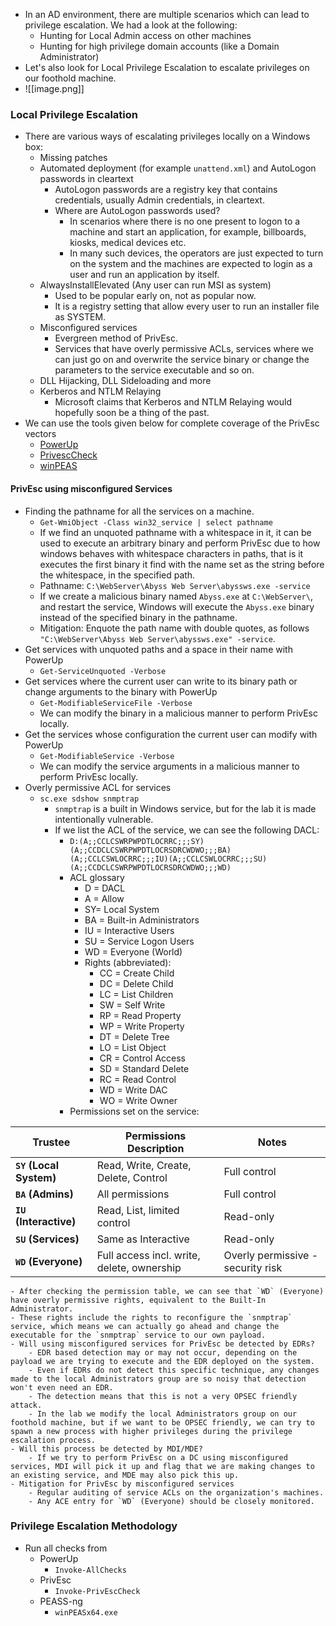 - In an AD environment, there are multiple scenarios which can lead to privilege escalation. We had a look at the following:
	- Hunting for Local Admin access on other machines
	- Hunting for high privilege domain accounts (like a Domain Administrator)
- Let's also look for Local Privilege Escalation to escalate privileges on our foothold machine.
- ![[image.png]]

### Local Privilege Escalation
- There are various ways of escalating privileges locally on a Windows box:
	- Missing patches
	- Automated deployment (for example `unattend.xml`) and AutoLogon passwords in cleartext
		- AutoLogon passwords are a registry key that contains credentials, usually Admin credentials, in cleartext.
		- Where are AutoLogon passwords used?
			- In scenarios where there is no one present to logon to a machine and start an application, for example, billboards, kiosks, medical devices etc.
			- In many such devices, the operators are just expected to turn on the system and the machines are expected to login as a user and run an application by itself.
	- AlwaysInstallElevated (Any user can run MSI as system)
		- Used to be popular early on, not as popular now.
		- It is a registry setting that allow every user to run an installer file as SYSTEM.
	- Misconfigured services
		- Evergreen method of PrivEsc.
		- Services that have overly permissive ACLs, services where we can just go on and overwrite the service binary or change the parameters to the service executable and so on.
	- DLL Hijacking, DLL Sideloading and more
	- Kerberos and NTLM Relaying
		- Microsoft claims that Kerberos and NTLM Relaying would hopefully soon be a thing of the past.
- We can use the tools given below for complete coverage of the PrivEsc vectors
	- [PowerUp](https://github.com/PowerShellMafia/PowerSploit/tree/master/Privesc)
	- [PrivescCheck](https://github.com/itm4n/PrivescCheck)
	- [winPEAS](https://github.com/carlospolop/PEASS-ng/tree/master/winPEAS)

#### PrivEsc using misconfigured Services
- Finding the pathname for all the services on a machine. 
	- `Get-WmiObject -Class win32_service | select pathname`
	- If we find an unquoted pathname with a whitespace in it, it can be used to execute an arbitrary binary and perform PrivEsc due to how windows behaves with whitespace characters in paths, that is it executes the first binary it find with the name set as the string before the whitespace, in the specified path.
	- Pathname: `C:\WebServer\Abyss Web Server\abyssws.exe -service`
	- If we create a malicious binary named `Abyss.exe` at `C:\WebServer\`, and restart the service, Windows will execute the `Abyss.exe` binary instead of the specified binary in the pathname.
	- Mitigation: Enquote the path name with double quotes, as follows `"C:\WebServer\Abyss Web Server\abyssws.exe" -service`.
- Get services with unquoted paths and a space in their name with PowerUp
	- `Get-ServiceUnquoted -Verbose`
- Get services where the current user can write to its binary path or change arguments to the binary with PowerUp
	- `Get-ModifiableServiceFile -Verbose`
	- We can modify the binary in a malicious manner to perform PrivEsc locally.
- Get the services whose configuration the current user can modify with PowerUp
	- `Get-ModifiableService -Verbose`
	- We can modify the service arguments in a malicious manner to perform PrivEsc locally.
- Overly permissive ACL for services
	- `sc.exe sdshow snmptrap`
		- `snmptrap` is a built in Windows service, but for the lab it is made intentionally vulnerable.
		- If we list the ACL of the service, we can see the following DACL:
			- `D:(A;;CCLCSWRPWPDTLOCRRC;;;SY)(A;;CCDCLCSWRPWPDTLOCRSDRCWDWO;;;BA)(A;;CCLCSWLOCRRC;;;IU)(A;;CCLCSWLOCRRC;;;SU)(A;;CCDCLCSWRPWPDTLOCRSDRCWDWO;;;WD)`
			- ACL glossary
				- D = DACL
				- A = Allow
				- SY= Local System
				- BA = Built-in Administrators
				- IU = Interactive Users
				- SU = Service Logon Users
				- WD = Everyone (World)
				- Rights (abbreviated):
					- CC = Create Child
					- DC = Delete Child
					- LC = List Children
					- SW = Self Write
					- RP = Read Property
					- WP = Write Property
					- DT = Delete Tree
					- LO = List Object
					- CR = Control Access
					- SD = Standard Delete
					- RC = Read Control
					- WD = Write DAC
					- WO = Write Owner
			- Permissions set on the service:

| **Trustee**             | **Permissions Description**                | **Notes**                         |
| ----------------------- | ------------------------------------------ | --------------------------------- |
| **`SY` (Local System)** | Read, Write, Create, Delete, Control       | Full control                      |
| **`BA` (Admins)**       | All permissions                            | Full control                      |
| **`IU` (Interactive)**  | Read, List, limited control                | Read-only                         |
| **`SU` (Services)**     | Same as Interactive                        | Read-only                         |
| **`WD` (Everyone)**     | Full access incl. write, delete, ownership | Overly permissive - security risk |
	- After checking the permission table, we can see that `WD` (Everyone) have overly permissive rights, equivalent to the Built-In Administrator.
	- These rights include the rights to reconfigure the `snmptrap` service, which means we can actually go ahead and change the executable for the `snmptrap` service to our own payload.
	- Will using misconfigured services for PrivEsc be detected by EDRs?
		- EDR based detection may or may not occur, depending on the payload we are trying to execute and the EDR deployed on the system.
		- Even if EDRs do not detect this specific technique, any changes made to the local Administrators group are so noisy that detection won't even need an EDR.
		- The detection means that this is not a very OPSEC friendly attack.
		- In the lab we modify the local Administrators group on our foothold machine, but if we want to be OPSEC friendly, we can try to spawn a new process with higher privileges during the privilege escalation process.
	- Will this process be detected by MDI/MDE?
		- If we try to perform PrivEsc on a DC using misconfigured services, MDI will pick it up and flag that we are making changes to an existing service, and MDE may also pick this up.
	- Mitigation for PrivEsc by misconfigured services
		- Regular auditing of service ACLs on the organization's machines.
		- Any ACE entry for `WD` (Everyone) should be closely monitored.

### Privilege Escalation Methodology
- Run all checks from
	- PowerUp
		- `Invoke-AllChecks`
	- PrivEsc
		- `Invoke-PrivEscCheck`
	- PEASS-ng
		- `winPEASx64.exe`